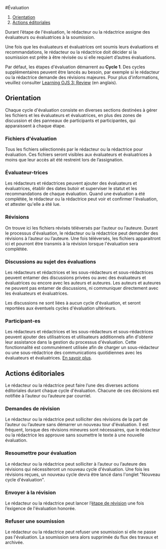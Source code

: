 #Évaluation


1. [Orientation](review#orientation)
1. [Actions éditoriales](review#editorial-actions)

Durant l’étape de l'évaluation, le rédacteur ou la rédactrice assigne des évaluateurs ou évaluatrices à la soumission.

Une fois que les évaluateurs et évaluatrices ont soumis leurs évaluations et recommandations, le rédacteur ou la rédactrice doit décider si la soumission est prête à être révisée ou si elle requiert d’autres évaluations.

Par défaut, les étapes d'évaluation démarrent au **Cycle 1**. Des cycles supplémentaires peuvent être lancés au besoin, par exemple si le rédacteur ou la rédactrice demande des révisions majeures. Pour plus d'informations, veuillez consulter [Learning OJS 3: Review](https://docs.pkp.sfu.ca/learning-ojs/en/editorial-workflow#review) (en anglais).

## <a name="orientation"></a>Orientation

Chaque cycle d'évaluation consiste en diverses sections destinées à gérer les fichiers et les évaluateurs et évaluatrices, en plus des zones de discussion et des panneaux de participants et participantes, qui apparaissent à chaque étape.

### <a name="review-files"></a>Fichiers d'évaluation
Tous les fichiers sélectionnés par le rédacteur ou la rédactrice pour évaluation. Ces fichiers seront visibles aux évaluateurs et évaluatrices à moins que leur accès ait été restreint lors de l’assignation.

### <a name="reviewers"></a>Évaluateur-trices
Les rédacteurs et rédactrices peuvent ajouter des évaluateurs et évaluatrices, établir des dates butoir et superviser le statut et les recommandations de chaque évaluation. Quand une évaluation a été complétée, le rédacteur ou la rédactrice peut voir et confirmer l'évaluation, et attester qu'elle a été lue.

### <a name="revisions"></a>Révisions
On trouve ici les fichiers révisés téléversés par l’auteur ou l’auteure. Durant le processus d'évaluation, le rédacteur ou la rédactrice peut demander des révisions à l’auteur ou l’auteure. Une fois téléversés, les fichiers apparaitront ici et pourront être transmis à la révision lorsque l'évaluation sera complétée. 

### <a name="discussions"></a>Discussions au sujet des évaluations
Les rédacteurs et rédactrices et les sous-rédacteurs et sous-rédactrices peuvent entamer des discussions privées ou avec des évaluateurs et évaluatrices ou encore avec les auteurs et auteures. Les auteurs et auteures ne peuvent pas entamer de discussions, ni communiquer directement avec les évaluateurs et évaluatrices.

Les discussions ne sont liées à aucun cycle d'évaluation, et seront reportées aux éventuels cycles d'évaluation ultérieurs.

### Participant-es
Les rédacteurs et rédactrices et les sous-rédacteurs et sous-rédactrices peuvent ajouter des utilisatrices et utilisateurs additionnels afin d'obtenir leur assistance dans la gestion du processus d'évaluation. Cette fonctionnalité est communément utilisée afin de charger un sous-rédacteur ou une sous-rédactrice des communications quotidiennes avec les évaluateurs et évaluatrices. [En savoir plus](../editorial-workflow#participants).

## <a name="editorial-actions"></a>Actions éditoriales
Le rédacteur ou la rédactrice peut faire l’une des diverses actions éditoriales durant chaque cycle d'évaluation. Chacune de ces décisions est notifiée à l’auteur ou l’auteure par courriel.

### Demandes de révision
Le rédacteur ou la rédactrice peut solliciter des révisions de la part de l’auteur ou l’auteure sans démarrer un nouveau tour d'évaluation. Il est fréquent, lorsque des révisions mineures sont nécessaires, que le rédacteur ou la rédactrice les approuve sans soumettre le texte à une nouvelle évaluation.

### Resoumettre pour évaluation
Le rédacteur ou la rédactrice peut solliciter à l’auteur ou l’auteure des révisions qui nécessiteront un nouveau cycle d'évaluation. Une fois les révisions reçues, un nouveau cycle devra être lancé dans l'onglet "Nouveau cycle d'évaluation".

### <a name="copyediting"></a>Envoyer à la révision
Le rédacteur ou la rédactrice peut lancer l’[étape de révision](copyediting) une fois l’exigence de l'évaluation honorée.

### <a name="decline"></a>Refuser une soumission
Le rédacteur ou la rédactrice peut refuser une soumission si elle ne passe pas l'évaluation. La soumission sera alors supprimée du flux des travaux et archivée.

